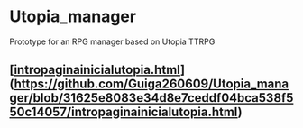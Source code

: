 # Utopia_manager
Prototype for an RPG manager based on Utopia TTRPG
## [[intropaginainicialutopia.html](https://github.com/Guiga260609/Utopia_manager/blob/main/intropaginainicialutopia.html)](https://github.com/Guiga260609/Utopia_manager/blob/31625e8083e34d8e7ceddf04bca538f550c14057/intropaginainicialutopia.html)
